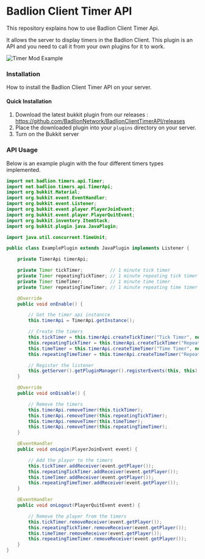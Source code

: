 # Badlion Client Timer API

This repository explains how to use Badlion Client Timer Api.

It allows the server to display timers in the Badlion Client.
This plugin is an API and you need to call it from your own plugins for it to work.

![Timer Mod Example](https://i.gyazo.com/76f560b0be9f9585bd0afd737cdfb084.png)

### Installation

How to install the Badlion Client Timer API on your server.

#### Quick Installation

1. Download the latest bukkit plugin from our releases : https://github.com/BadlionNetwork/BadlionClientTimerAPI/releases
2. Place the downloaded plugin into your `plugins` directory on your server.
3. Turn on the Bukkit server

### API Usage

Below is an example plugin with the four different timers types implemented.

```java
import net.badlion.timers.api.Timer;
import net.badlion.timers.api.TimerApi;
import org.bukkit.Material;
import org.bukkit.event.EventHandler;
import org.bukkit.event.Listener;
import org.bukkit.event.player.PlayerJoinEvent;
import org.bukkit.event.player.PlayerQuitEvent;
import org.bukkit.inventory.ItemStack;
import org.bukkit.plugin.java.JavaPlugin;

import java.util.concurrent.TimeUnit;

public class ExamplePlugin extends JavaPlugin implements Listener {

	private TimerApi timerApi;

	private Timer tickTimer;          // 1 minute tick timer
	private Timer repeatingTickTimer; // 1 minute repeating tick timer
	private Timer timeTimer;          // 1 minute time timer
	private Timer repeatingTimeTimer; // 1 minute repeating time timer

	@Override
	public void onEnable() {

		// Get the timer api instancce
		this.timerApi = TimerApi.getInstance();

		// Create the timers
		this.tickTimer = this.timerApi.createTickTimer("Tick Timer", new ItemStack(Material.IRON_INGOT), false, 1200L);
		this.repeatingTickTimer = this.timerApi.createTickTimer("Repeating Tick Timer", new ItemStack(Material.GOLD_INGOT), true, 1200L);
		this.timeTimer = this.timerApi.createTimeTimer("Time Timer", new ItemStack(Material.DIAMOND), false, 1L, TimeUnit.MINUTES);
		this.repeatingTimeTimer = this.timerApi.createTimeTimer("Repeating Tick Timer", new ItemStack(Material.EMERALD), true, 1L, TimeUnit.MINUTES);

		// Register the listener
		this.getServer().getPluginManager().registerEvents(this, this);
	}

	@Override
	public void onDisable() {

		// Remove the timers
		this.timerApi.removeTimer(this.tickTimer);
		this.timerApi.removeTimer(this.repeatingTickTimer);
		this.timerApi.removeTimer(this.timeTimer);
		this.timerApi.removeTimer(this.repeatingTimeTimer);
	}

	@EventHandler
	public void onLogin(PlayerJoinEvent event) {

		// Add the player to the timers
		this.tickTimer.addReceiver(event.getPlayer());
		this.repeatingTickTimer.addReceiver(event.getPlayer());
		this.timeTimer.addReceiver(event.getPlayer());
		this.repeatingTimeTimer.addReceiver(event.getPlayer());
	}

	@EventHandler
	public void onLogout(PlayerQuitEvent event) {

		// Remove the player from the timers
		this.tickTimer.removeReceiver(event.getPlayer());
		this.repeatingTickTimer.removeReceiver(event.getPlayer());
		this.timeTimer.removeReceiver(event.getPlayer());
		this.repeatingTimeTimer.removeReceiver(event.getPlayer());
	}
}
```